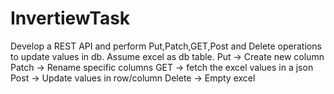 # InvertiewTask
Develop a REST API and perform Put,Patch,GET,Post and Delete operations to update values in db.    Assume excel as db table.      Put -> Create new column    Patch -> Rename specific columns    GET -> fetch the excel values in a json    Post -> Update values in row/column    Delete -> Empty excel

